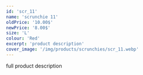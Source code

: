 ```yaml
---
id: 'scr_11'
name: 'scrunchie 11'
oldPrice: '10.00$'
newPrice: '8.00$'
size: 'L'
colour: 'Red'
excerpt: 'product description'
cover_image: '/img/products/scrunchies/scr_11.webp'
---
```

full product description
